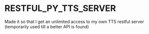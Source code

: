 # RESTFUL_PY_TTS_SERVER
Made it so that I get an unlimited access to my own TTS restful server (temporarily used till a better API is found)
